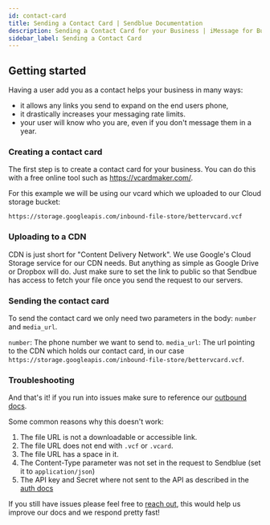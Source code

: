 ```yaml
---
id: contact-card
title: Sending a Contact Card | Sendblue Documentation
description: Sending a Contact Card for your Business | iMessage for Business - Sendblue
sidebar_label: Sending a Contact Card
---
```


## Getting started

Having a user add you as a contact helps your business in many ways:

- it allows any links you send to expand on the end users phone,
- it drastically increases your messaging rate limits.
- your user will know who you are, even if you don't message them in a year.

### Creating a contact card

The first step is to create a contact card for your business. You can do this with a free online tool such as https://vcardmaker.com/.

For this example we will be using our vcard which we uploaded to our Cloud storage bucket:

`https://storage.googleapis.com/inbound-file-store/bettervcard.vcf`

### Uploading to a CDN

CDN is just short for "Content Delivery Network". We use Google's Cloud Storage service for our CDN needs. But anything as simple as Google Drive or Dropbox will do. Just make sure to set the link to public so that Sendbue has access to fetch your file once you send the request to our servers.

### Sending the contact card

To send the contact card we only need two parameters in the body: `number` and `media_url`.

`number`: The phone number we want to send to.
`media_url`: The url pointing to the CDN which holds our contact card, in our case `https://storage.googleapis.com/inbound-file-store/bettervcard.vcf`.

### Troubleshooting

And that's it! if you run into issues make sure to reference our [outbound docs](/docs/outbound).

Some common reasons why this doesn't work:

1. The file URL is not a downloadable or accessible link.
2. The file URL does not end with `.vcf` or `.vcard`.
3. The file URL has a space in it.
4. The Content-Type parameter was not set in the request to Sendblue (set it to `application/json`)
5. The API key and Secret where not sent to the API as described in the [auth docs](/docs/credentials)

If you still have issues please feel free to [reach out](mailto:support@sendblue.com), this would help us improve our docs and we respond pretty fast!
